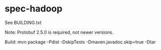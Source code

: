 # spec-hadoop

See BUILDING.txt

Note: Protobuf 2.5.0 is required, not newer versions.

Build: mvn package -Pdist -DskipTests -Dmaven.javadoc.skip=true -Dtar
